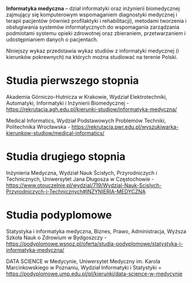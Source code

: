 **Informatyka medyczna** – dział informatyki oraz inżynierii biomedycznej zajmujący się komputerowym wspomaganiem diagnostyki medycznej i terapii pacjentów (również profilaktyki i rehabilitacji), metodami tworzenia i obsługiwania systemów informatycznych do wspomagania zarządzania podmiotami systemu opieki zdrowotnej oraz zbieraniem, przetwarzaniem i udostępnianiem danych o pacjentach.


Niniejszy wykaz przedstawia wykaz studiów z informatyki medycznej (i kierunków pokrewnych) na których można studiować na terenie Polski.


# Studia pierwszego stopnia 

Akademia Górniczo-Hutnicza w Krakowie, Wydział Elektrotechniki, Automatyki, Informatyki i Inżynierii Biomedycznej - <url> https://rekrutacja.agh.edu.pl/kierunki-studiow/informatyka-medyczna/ </url>

Medical Informatics, Wydział Podstawowych Problemów Techniki, Politechnika Wrocławska - <url> https://rekrutacja.pwr.edu.pl/wyszukiwarka-kierunkow-studiow/medical-informatics/ </url>

# Studia drugiego stopnia 
Inżynieria Medyczna, Wydział Nauk Ścisłych, Przyrodniczych i Technicznych, Uniwersytet Jana Długosza w Częstochowie - <url>https://www.otouczelnie.pl/wydzial/719/Wydzial-Nauk-Scislych-Przyrodniczych-i-Technicznych#INZYNIERIA-MEDYCZNA</url>

# Studia podyplomowe 
Statystyka i informatyka medyczna, Biznes, Prawo, Administracja, Wyższa Szkoła Nauk o Zdrowium w Bydgoszczy - <url> https://podyplomowe.wsnoz.pl/oferta/studia-podyplomowe/statystyka-i-informatyka-medyczna/ </url>

DATA SCIENCE w Medycynie, Uniwersytet Medyczny im. Karola Marcinkowskiego w Poznaniu, Wydział Informatyki i Statystyki = <url> https://podyplomowe.ump.edu.pl/pl/kierunki/data-science-w-medycynie </url>
